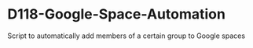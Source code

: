 # D118-Google-Space-Automation
Script to automatically add members of a certain group to Google spaces
